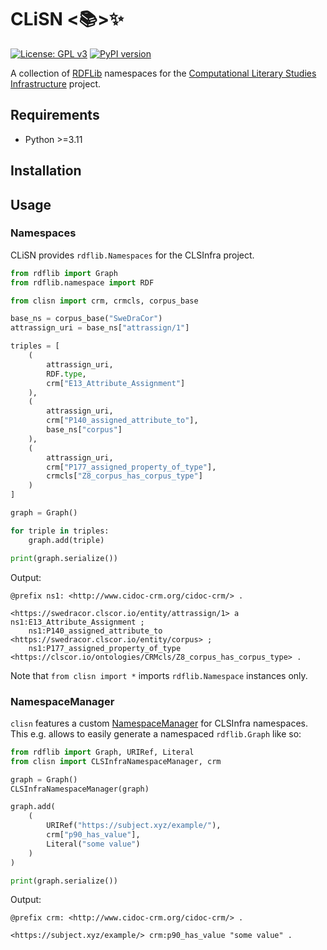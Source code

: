 # CLiSN <:books:>:sparkles:
[![License: GPL v3](https://img.shields.io/badge/License-GPLv3-blue.svg)](https://www.gnu.org/licenses/gpl-3.0)
[![PyPI version](https://badge.fury.io/py/clisn.svg)](https://badge.fury.io/py/clisn)

A collection of [RDFLib](https://rdflib.readthedocs.io/en/stable/) namespaces for the [Computational Literary Studies Infrastructure](https://clsinfra.io/) project.

## Requirements
* Python >=3.11

## Installation

## Usage

### Namespaces
CLiSN provides `rdflib.Namespaces` for the CLSInfra project.

```python
from rdflib import Graph
from rdflib.namespace import RDF

from clisn import crm, crmcls, corpus_base

base_ns = corpus_base("SweDraCor")
attrassign_uri = base_ns["attrassign/1"]

triples = [
    (
        attrassign_uri,
        RDF.type,
        crm["E13_Attribute_Assignment"]
    ),
    (
        attrassign_uri,
        crm["P140_assigned_attribute_to"],
        base_ns["corpus"]
    ),
    (
        attrassign_uri,
        crm["P177_assigned_property_of_type"],
        crmcls["Z8_corpus_has_corpus_type"]
    )
]

graph = Graph()

for triple in triples:
    graph.add(triple)

print(graph.serialize())
```

Output:
```ttl
@prefix ns1: <http://www.cidoc-crm.org/cidoc-crm/> .

<https://swedracor.clscor.io/entity/attrassign/1> a ns1:E13_Attribute_Assignment ;
    ns1:P140_assigned_attribute_to <https://swedracor.clscor.io/entity/corpus> ;
    ns1:P177_assigned_property_of_type <https://clscor.io/ontologies/CRMcls/Z8_corpus_has_corpus_type> .
```

Note that `from clisn import *` imports `rdflib.Namespace` instances only.


### NamespaceManager

`clisn` features a custom [NamespaceManager](https://rdflib.readthedocs.io/en/stable/apidocs/rdflib.namespace.html#rdflib.namespace.NamespaceManager) for CLSInfra namespaces.
This e.g. allows to easily generate a namespaced `rdflib.Graph` like so:

```python
from rdflib import Graph, URIRef, Literal
from clisn import CLSInfraNamespaceManager, crm

graph = Graph()
CLSInfraNamespaceManager(graph)

graph.add(
    (
        URIRef("https://subject.xyz/example/"),
        crm["p90_has_value"],
        Literal("some value")
    )
)

print(graph.serialize())
```

Output: 
```ttl
@prefix crm: <http://www.cidoc-crm.org/cidoc-crm/> .

<https://subject.xyz/example/> crm:p90_has_value "some value" .
```
